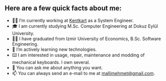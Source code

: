 ## Here are a few quick facts about me: 


- 👨‍💻 I’m currently working at [Kentkart](https://www.kentkart.com/) as a System Engineer.
- 🎓 I am currently studying M.Sc. Computer Engineering at Dokuz Eylül University.
- 👨‍🎓 I have graduated from Izmir University of Economics, B.Sc. Software Engineering.
- 🌱 I’m actively learning new technologies.
- ⌨️ I am interested in usage, repair, maintenance and modding of mechanical keyboards. I own several.
- 💬 You can ask me about anything you want.
- 📫 You can always send an e-mail to me at [mallimehmet@gmail.com](mailto:mallimehmet@gmail.com).
